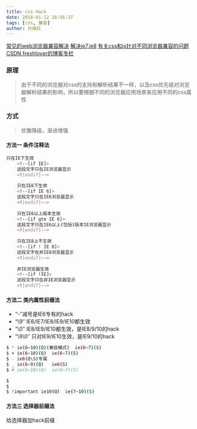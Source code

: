 ```yaml
---
title: css Hack
date: 2018-01-12 16:56:37
tags: [css, 兼容]
author: 孙继红
---
```

[常见的web浏览器兼容解决](https://blog.csdn.net/xustart7720/article/details/73604651)
[解决ie7,ie8](https://zhidao.baidu.com/question/583799354335504245.html)
[有关css和js针对不同浏览器兼容的问题](https://blog.csdn.net/yinkaihui/article/details/51142494)
[CSDN freshlover的博客专栏](http://blog.csdn.net/freshlover/article/details/12132801)
###  原理
 >  由于不同的浏览器对css的支持和解析结果不一样，以及css优先级对浏览器解析结果的影响，所以要根据不同的浏览器应用场景来应用不同的css属性
  
###  方式
>  优雅降级，渐进增强

####  方法一  条件注释法
```bash
只在IE下生效
	<!--[if IE]>
	这段文字只在IE浏览器显示
	<![endif]-->
	
	只在IE6下生效
	<!--[if IE 6]>
	这段文字只在IE6浏览器显示
	<![endif]-->
	
	只在IE6以上版本生效
	<!--[if gte IE 6]>
	这段文字只在IE6以上(包括)版本IE浏览器显示
	<![endif]-->
	
	只在IE8上不生效
	<!--[if ! IE 8]>
	这段文字在非IE8浏览器显示
	<![endif]-->
	
	非IE浏览器生效
	<!--[if !IE]>
	这段文字只在非IE浏览器显示
	<![endif]-->
```

####   方法二   类内属性前缀法
* “-″减号是IE6专有的hack
* “\9″ IE6/IE7/IE8/IE9/IE10都生效
* “\0″ IE8/IE9/IE10都生效，是IE8/9/10的hack
* “\9\0″ 只对IE9/IE10生效，是IE9/10的hack

```bash
$ * ie(6~10)(Q)(兼容模式)  ie(6~7)(S)
$ + ie(6~10)(Q)  ie(6~7)(S)
$ - ie6(Q\S)专属
$ _ ie(6~9)(Q)   ie6(S)
$ # ie(6~10)(Q)  ie(6~7)(S) 

$
$
$ !important ie10(Q)  ie(7~10)(S)
```

####   方法三  选择器前缀法
给选择器加hack前缀
